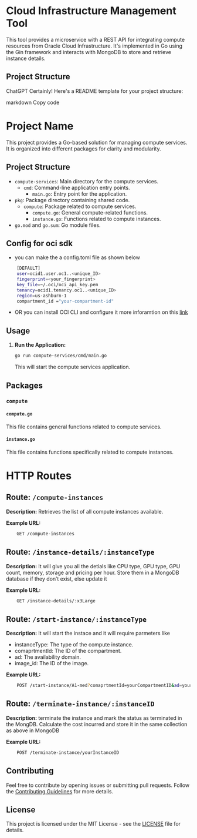 # Cloud Infrastructure Management Tool

This tool provides a microservice with a REST API for integrating compute resources from Oracle Cloud Infrastructure. It's implemented in Go using the Gin framework and interacts with MongoDB to store and retrieve instance details.

## Project Structure


ChatGPT
Certainly! Here's a README template for your project structure:

markdown
Copy code
# Project Name

This project provides a Go-based solution for managing compute services. It is organized into different packages for clarity and modularity.

## Project Structure


- `compute-services`: Main directory for the compute services.
    - `cmd`: Command-line application entry points.
        - `main.go`: Entry point for the application.
- `pkg`: Package directory containing shared code.
    - `compute`: Package related to compute services.
        - `compute.go`: General compute-related functions.
        - `instance.go`: Functions related to compute instances.
- `go.mod` and `go.sum`: Go module files.


## Config for oci sdk
 - you can make the a config.toml file as shown below
```bash 
    [DEFAULT]
    user=ocid1.user.oc1..<unique_ID>
    fingerprint=<your_fingerprint>
    key_file=~/.oci/oci_api_key.pem
    tenancy=ocid1.tenancy.oc1..<unique_ID>
    region=us-ashburn-1
    compartment_id ="your-compartment-id"
```
 - OR
    you can install OCI CLI and configure it 
    more inforamtion on this [link](https://docs.oracle.com/en-us/iaas/Content/API/SDKDocs/cliconfigure.htm)


## Usage

1. **Run the Application:**

    ```bash
    go run compute-services/cmd/main.go
    ```

    This will start the compute services application.

## Packages

### `compute`

#### `compute.go`

This file contains general functions related to compute services.

#### `instance.go`

This file contains functions specifically related to compute instances.

# HTTP Routes

## Route: `/compute-instances`

**Description:** Retrieves the list of all compute instances available.

**Example URL:**

```bash
    GET /compute-instances
```

## Route: `/instance-details/:instanceType`
**Description:** It will  give you all the detials like  CPU type, GPU type, GPU count, memory, storage and pricing per hour. Store them in a
MongoDB database if they don’t exist, else update it

**Example URL:**

```bash
    GET /instance-details/:x3Large
```

## Route: `/start-instance/:instanceType`
**Description:** It will start the instace and it will require parmeters like 
* instanceType: The type of the compute instance.
* comaprtmentId: The ID of the compartment.
* ad: The availability domain.
* image_id: The ID of the image.

**Example URL:**

```bash
    POST /start-instance/A1-med?comaprtmentId=yourCompartmentID&ad=yourAvailabilityDomain&image_id=yourImageID

```

## Route: `/terminate-instance/:instanceID`

**Description:**  terminate the instance and mark the status as terminated in the
MongDB. Calculate the cost incurred and store it in the same collection as above in
MongoDB

**Example URL:**

```bash
    POST /terminate-instance/yourInstanceID

```


## Contributing

Feel free to contribute by opening issues or submitting pull requests. Follow the [Contributing Guidelines](CONTRIBUTING.md) for more details.

## License

This project is licensed under the MIT License - see the [LICENSE](LICENSE) file for details.
